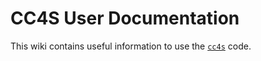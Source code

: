 # CC4S User Documentation

This wiki contains useful information to
use the [`cc4s`](https://cc4s.org) code.



